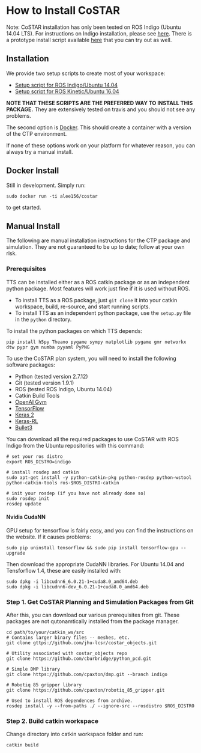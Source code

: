# How to Install CoSTAR

Note: CoSTAR installation has only been tested on ROS Indigo (Ubuntu 14.04 LTS). For instructions on Indigo installation, please see [here](http://wiki.ros.org/indigo/Installation/Ubuntu). There is a prototype install script available [here](install_indigo.sh) that you can try out as well.


## Installation

We provide two setup scripts to create most of your workspace:
  - [Setup script for ROS Indigo/Ubuntu 14.04](../setup/setup_indigo.sh)
  - [Setup script for ROS Kinetic/Ubuntu 16.04](../setup/setup_kinetic.sh)

**NOTE THAT THESE SCRIPTS ARE THE PREFERRED WAY TO INSTALL THIS PACKAGE.** They are extensively tested on travis and you should not see any problems.

The second option is [Docker](https://hub.docker.com/r/alee156/costar/). This should create a container with a version of the CTP environment.

If none of these options work on your platform for whatever reason, you can always try a manual install.

## Docker Install

Still in development. Simply run:
```
sudo docker run -ti alee156/costar 
```
to get started.

## Manual Install

The following are manual installation instructions for the CTP package and simulation. They are not guaranteed to be up to date; follow at your own risk.

### Prerequisites

TTS can be installed either as a ROS catkin package or as an independent python package. Most features will work just fine if it is used without ROS.

  - To install TTS as a ROS package, just `git clone` it into your catkin workspace, build, re-source, and start running scripts.
  - To install TTS as an independent python package, use the `setup.py` file in the `python` directory.

To install the python packages on which TTS depends:
```
pip install h5py Theano pygame sympy matplotlib pygame gmr networkx dtw pypr gym numba pyyaml PyPNG
```

To use the CoSTAR plan system, you will need to install the following software packages:

  - Python (tested version 2.7.12)
  - Git (tested version 1.9.1)
  - ROS (tested ROS Indigo, Ubuntu 14.04)
  - Catkin Build Tools
  - [OpenAI Gym](https://github.com/openai/gym)
  - [TensorFlow](https://www.tensorflow.org/)
  - [Keras 2](https://github.com/fchollet/keras)
  - [Keras-RL](https://github.com/matthiasplappert/keras-rl/)
  - [Bullet3](https://github.com/bulletphysics/bullet3.git)


You can download all the required packages to use CoSTAR with ROS Indigo from the Ubuntu repositories with this command:

```
# set your ros distro 
export ROS_DISTRO=indigo

# install rosdep and catkin
sudo apt-get install -y python-catkin-pkg python-rosdep python-wstool python-catkin-tools ros-$ROS_DISTRO-catkin

# init your rosdep (if you have not already done so)
sudo rosdep init
rosdep update
```

#### Nvidia CudaNN

GPU setup for tensorflow is fairly easy, and you can find the instructions on the website. If it causes problems:

```
sudo pip uninstall tensorflow && sudo pip install tensorflow-gpu --upgrade
```

Then download the appropriate CudaNN libraries. For Ubuntu 14.04 and Tensforflow 1.4, these are easily installed with:
```
sudo dpkg -i libcudnn6_6.0.21-1+cuda8.0_amd64.deb 
sudo dpkg -i libcudnn6-dev_6.0.21-1+cuda8.0_amd64.deb 
```

### Step 1. Get CoSTAR Planning and Simulation Packages from Git

After this, you can download our various prerequisites from git. These packages are not qutonamtically installed from the package manager.

```
cd path/to/your/catkin_ws/src
# Contains larger binary files -- meshes, etc.
git clone gttps://github.com/jhu-lcsr/costar_objects.git

# Utility associated with costar_objects repo
git clone https://github.com/cburbridge/python_pcd.git

# Simple DMP library
git clone https://github.com/cpaxton/dmp.git --branch indigo

# Robotiq 85 gripper library
git clone https://github.com/cpaxton/robotiq_85_gripper.git

# Used to install ROS dependences from archive.
rosdep install -y --from-paths ./ --ignore-src --rosdistro $ROS_DISTRO
```

### Step 2. Build catkin workspace

Change directory into catkin workspace folder and run:

```
catkin build
```

